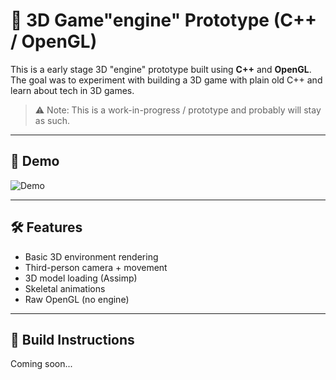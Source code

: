 # 🔫 3D Game"engine" Prototype (C++ / OpenGL)

This is a early stage 3D "engine" prototype built using **C++** and **OpenGL**.  
The goal was to experiment with building a 3D game with plain old C++ and learn about tech in 3D games.

> ⚠️ Note: This is a work-in-progress / prototype and probably will stay as such.

---

## 🎥 Demo

![Demo](./demo.gif)

---

## 🛠️ Features

- Basic 3D environment rendering
- Third-person camera + movement
- 3D model loading (Assimp)
- Skeletal animations
- Raw OpenGL (no engine)

---

## 🧪 Build Instructions

Coming soon...
